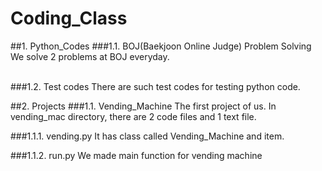 # Coding_Class
##1. Python_Codes
###1.1. BOJ(Baekjoon Online Judge) Problem Solving
We solve 2 problems at BOJ everyday.

<br>
###1.2. Test codes
There are such test codes for testing python code.

##2. Projects
###1.1. Vending_Machine
The first project of us.
In vending_mac directory, there are 2 code files and 1 text file.

###1.1.1. vending.py
It has class called Vending_Machine and item.

###1.1.2. run.py
We made main function for vending machine
